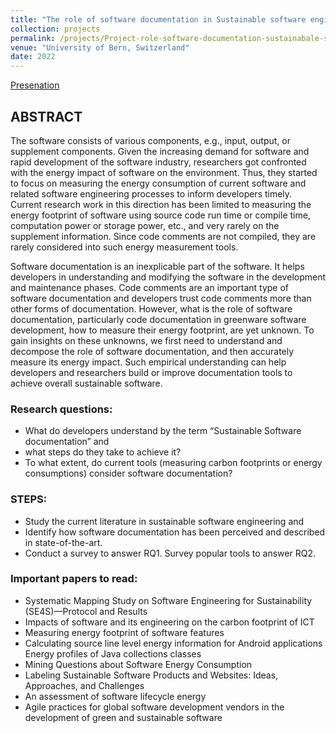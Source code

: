 ```yaml
---
title: "The role of software documentation in Sustainable software engineering process"
collection: projects
permalink: /projects/Project-role-software-documentation-sustainabale-software-engineering
venue: "University of Bern, Switzerland"
date: 2022
---
```


[Presenation](https://poojaruhal.github.io/files/Slides-role-software-documentation-sustainabale-software-engineering.pdf)

## ABSTRACT
The software consists of various components, e.g., input, output, or supplement components. Given the increasing demand for software and rapid development of the software industry, researchers got confronted with the energy impact of software on the environment. Thus, they started to focus on measuring the energy consumption of current software and related software engineering processes to inform developers timely. Current research work in this direction has been limited to measuring the energy footprint of software using source code run time or compile time, computation power or storage power, etc., and very rarely on the supplement information. Since code comments are not compiled, they are rarely considered into such energy measurement tools.

Software documentation is an inexplicable part of the software. It helps developers in understanding and modifying the software in the development and maintenance phases. Code comments are an important type of software documentation and developers trust code comments more than other forms of documentation. However, what is the role of software documentation, particularly code documentation in greenware software development, how to measure their energy footprint, are yet unknown. To gain insights on these unknowns, we first need to understand and decompose the role of software documentation, and then accurately measure its energy impact. Such empirical understanding can help developers and researchers build or improve documentation tools to achieve overall sustainable software.

### Research questions: 
- What do developers understand by the term “Sustainable Software documentation” and
- what steps do they take to achieve it? 
- To what extent, do current tools (measuring carbon footprints or energy consumptions) consider software documentation?

### STEPS: 
- Study the current literature in sustainable software engineering and 
- Identify how software documentation has been perceived and described in state-of-the-art. 
- Conduct a survey to answer RQ1. Survey popular tools to answer RQ2.

### Important papers to read: 
- Systematic Mapping Study on Software Engineering for Sustainability (SE4S)—Protocol and Results 
- Impacts of software and its engineering on the carbon footprint of ICT 
- Measuring energy footprint of software features 
- Calculating source line level energy information for Android applications Energy profiles of Java collections classes 
- Mining Questions about Software Energy Consumption 
- Labeling Sustainable Software Products and Websites: Ideas, Approaches, and Challenges 
- An assessment of software lifecycle energy 
- Agile practices for global software development vendors in the development of green and sustainable software
